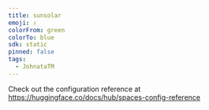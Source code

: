 ```yaml
---
title: sunsolar
emoji: ✌️
colorFrom: green
colorTo: blue
sdk: static
pinned: false
tags:
  - JohnataTM
---
```


Check out the configuration reference at https://huggingface.co/docs/hub/spaces-config-reference
